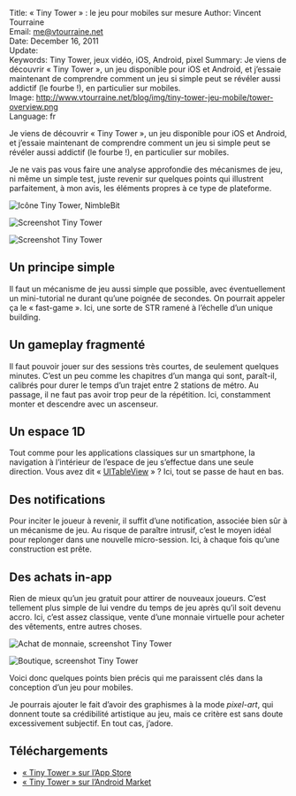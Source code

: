 Title:    « Tiny Tower » : le jeu pour mobiles sur mesure
Author:   Vincent Tourraine  
Email:    me@vtourraine.net  
Date:     December 16, 2011  
Update:   
Keywords: Tiny Tower, jeux vidéo, iOS, Android, pixel
Summary:  Je viens de découvrir « Tiny Tower », un jeu disponible pour iOS et Android, et j’essaie maintenant de comprendre comment un jeu si simple peut se révéler aussi addictif (le fourbe !), en particulier sur mobiles.  
Image:    http://www.vtourraine.net/blog/img/tiny-tower-jeu-mobile/tower-overview.png  
Language: fr  

Je viens de découvrir « Tiny Tower », un jeu disponible pour iOS et Android, et j’essaie maintenant de comprendre comment un jeu si simple peut se révéler aussi addictif (le fourbe !), en particulier sur mobiles.

Je ne vais pas vous faire une analyse approfondie des mécanismes de jeu, ni même un simple test, juste revenir sur quelques points qui illustrent parfaitement, à mon avis, les éléments propres à ce type de plateforme. 

![Icône Tiny Tower, NimbleBit][Icone]

![Screenshot Tiny Tower][Screenshot 1]

![Screenshot Tiny Tower][Screenshot 2]


## Un principe simple

Il faut un mécanisme de jeu aussi simple que possible, avec éventuellement un mini-tutorial ne durant qu’une poignée de secondes. On pourrait appeler ça le « fast-game ». Ici, une sorte de STR ramené à l’échelle d’un unique building. 


## Un gameplay fragmenté

Il faut pouvoir jouer sur des sessions très courtes, de seulement quelques minutes. C’est un peu comme les chapitres d’un manga qui sont, paraît-il, calibrés pour durer le temps d’un trajet entre 2 stations de métro. Au passage, il ne faut pas avoir trop peur de la répétition. Ici, constamment monter et descendre avec un ascenseur. 


## Un espace 1D

Tout comme pour les applications classiques sur un smartphone, la navigation à l’intérieur de l’espace de jeu s’effectue dans une seule direction. Vous avez dit « [UITableView][] » ? Ici, tout se passe de haut en bas. 


## Des notifications

Pour inciter le joueur à revenir, il suffit d’une notification, associée bien sûr à un mécanisme de jeu. Au risque de paraître intrusif, c’est le moyen idéal pour replonger dans une nouvelle micro-session. Ici, à chaque fois qu’une construction est prête. 


## Des achats in-app

Rien de mieux qu’un jeu gratuit pour attirer de nouveaux joueurs. C’est tellement plus simple de lui vendre du temps de jeu après qu’il soit devenu accro. Ici, c’est assez classique, vente d’une monnaie virtuelle pour acheter des vêtements, entre autres choses. 

![Achat de monnaie, screenshot Tiny Tower][Screenshot bux]

![Boutique, screenshot Tiny Tower][Screenshot shop]

Voici donc quelques points bien précis qui me paraissent clés dans la conception d’un jeu pour mobiles. 

Je pourrais ajouter le fait d’avoir des graphismes à la mode *pixel-art*, qui donnent toute sa crédibilité artistique au jeu, mais ce critère est sans doute excessivement subjectif. En tout cas, j’adore. 


## Téléchargements

- [« Tiny Tower » sur l’App Store][App Store]
- [« Tiny Tower » sur l’Android Market][Android]


[Icone]:           http://www.vtourraine.net/blog/img/tiny-tower-jeu-mobile/tiny-tower-icone.png
[Screenshot 1]:    http://www.vtourraine.net/blog/img/tiny-tower-jeu-mobile/tower-overview.png
[Screenshot 2]:    http://www.vtourraine.net/blog/img/tiny-tower-jeu-mobile/tower.png
[Screenshot bux]:  http://www.vtourraine.net/blog/img/tiny-tower-jeu-mobile/more-bux.png
[Screenshot shop]: http://www.vtourraine.net/blog/img/tiny-tower-jeu-mobile/costume-shop.png

[UITableView]: http://developer.apple.com/library/ios/#documentation/uikit/reference/UITableView_Class/Reference/Reference.html
[App Store]:   http://itunes.apple.com/app/tiny-tower/id422667065?mt=8
[Android]:     https://market.android.com/details?id=com.mobage.ww.a560.tinytower_android
